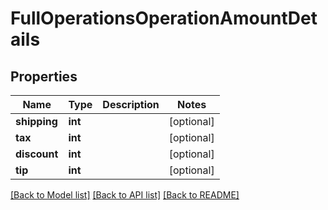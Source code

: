 # FullOperationsOperationAmountDetails

## Properties
Name | Type | Description | Notes
------------ | ------------- | ------------- | -------------
**shipping** | **int** |  | [optional] 
**tax** | **int** |  | [optional] 
**discount** | **int** |  | [optional] 
**tip** | **int** |  | [optional] 

[[Back to Model list]](../README.md#documentation-for-models) [[Back to API list]](../README.md#documentation-for-api-endpoints) [[Back to README]](../README.md)


